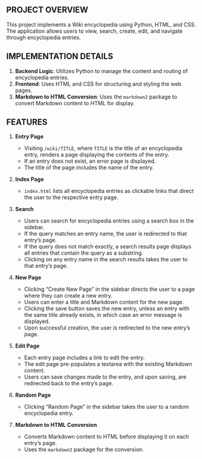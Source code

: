 ## PROJECT OVERVIEW
This project implements a Wiki encyclopedia using Python, HTML, and CSS. The application allows users to view, search, create, edit, and navigate through encyclopedia entries.

## IMPLEMENTATION DETAILS
1. **Backend Logic**: Utilizes Python to manage the content and routing of encyclopedia entries.
2. **Frontend**: Uses HTML and CSS for structuring and styling the web pages.
3. **Markdown to HTML Conversion**: Uses the `markdown2` package to convert Markdown content to HTML for display.

## FEATURES

1. **Entry Page**
   - Visiting `/wiki/TITLE`, where `TITLE` is the title of an encyclopedia entry, renders a page displaying the contents of the entry.
   - If an entry does not exist, an error page is displayed.
   - The title of the page includes the name of the entry.

2. **Index Page**
   - `index.html` lists all encyclopedia entries as clickable links that direct the user to the respective entry page.

3. **Search**
   - Users can search for encyclopedia entries using a search box in the sidebar.
   - If the query matches an entry name, the user is redirected to that entry’s page.
   - If the query does not match exactly, a search results page displays all entries that contain the query as a substring.
   - Clicking on any entry name in the search results takes the user to that entry’s page.

4. **New Page**
   - Clicking “Create New Page” in the sidebar directs the user to a page where they can create a new entry.
   - Users can enter a title and Markdown content for the new page.
   - Clicking the save button saves the new entry, unless an entry with the same title already exists, in which case an error message is displayed.
   - Upon successful creation, the user is redirected to the new entry’s page.

5. **Edit Page**
   - Each entry page includes a link to edit the entry.
   - The edit page pre-populates a textarea with the existing Markdown content.
   - Users can save changes made to the entry, and upon saving, are redirected back to the entry’s page.

6. **Random Page**
   - Clicking “Random Page” in the sidebar takes the user to a random encyclopedia entry.

7. **Markdown to HTML Conversion**
   - Converts Markdown content to HTML before displaying it on each entry’s page.
   - Uses the `markdown2` package for the conversion.

